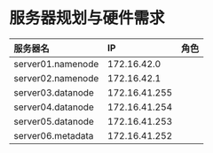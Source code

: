 服务器规划与硬件需求
================================================================================

| 服务器名 | IP | 角色 |
| :------------- | :------------- | :------------- |
| server01.namenode | 172.16.42.0 |  |
| server02.namenode | 172.16.42.1 |  |
| server03.datanode | 172.16.41.255 |  |
| server04.datanode | 172.16.41.254 |  |
| server05.datanode | 172.16.41.253 |  |
| server06.metadata | 172.16.41.252 |  |
